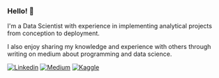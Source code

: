 ### Hello! 👋

I'm a Data Scientist with experience in implementing analytical projects from conception to deployment.

I also enjoy sharing my knowledge and experience with others through writing on medium about programming and data science.

[![Linkedin](https://img.shields.io/badge/-LinkedIn-grey?logo=Linkedin)](https://www.linkedin.com/in/filipefilardi)
[![Medium](https://img.shields.io/badge/-Medium-grey?logo=medium)](https://medium.com/@filipefilardi)
[![Kaggle](https://img.shields.io/badge/-Kaggle-grey?logo=kaggle)](https://kaggle.com/filipefilardi)
